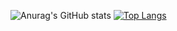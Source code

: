 ![Anurag's GitHub stats](https://github-readme-stats.vercel.app/api?username=meesvanstraten&show_icons=true&theme=tokyonight)
[![Top Langs](https://github-readme-stats.vercel.app/api/top-langs/?username=meesvanstraten)](https://github.com/anuraghazra/github-readme-stats)

